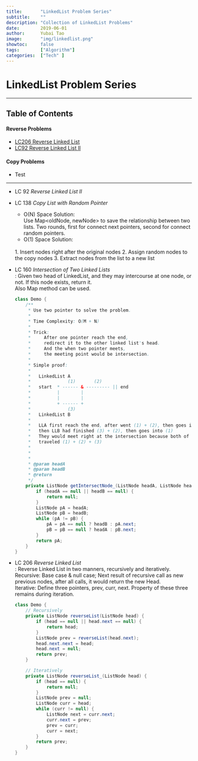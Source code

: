 ```yaml
---
title:       "LinkedList Problem Series"
subtitle:    ""
description: "Collection of LinkedList Problems"
date:        2019-06-01
author:      Yubai Tao
image:       "img/linkedlist.png"
showtoc:     false
tags:        ["Algorithm"]
categories:  ["Tech" ]
---
```

# LinkedList Problem Series
---
## Table of Contents

#### Reverse Problems
* [LC206 Reverse Linked List](#ReverseLinkedList)
* [LC92 Reverse Linked List II](#ReverseLinkedListII)

#### Copy Problems
* Test


--- 

* LC 92 *Reverse Linked List II* <a name="ReverseLinkedListII"></a>

* LC 138 *Copy List with Random Pointer*
  * O(N) Space Solution: 
  <br> Use Map<oldNode, newNode> to save the relationship
  between two lists. Two rounds, first for connect next pointers,
  second for connect random pointers.
  * O(1) Space Solution:
  <br> 
    1. Insert nodes right after the original nodes
    2. Assign random nodes to the copy nodes
    3. Extract nodes from the list to a new list
    
* LC 160 *Intersection of Two Linked Lists*
<br>: Given two head of LinkedList, and they may intercourse 
at one node, or not. If this node exists, return it.
<br> Also Map method can be used.
    ```java
    class Demo {
        /**
         * Use two pointer to solve the problem.
         *
         * Time Complexity: O(M + N)
         *
         * Trick:
         *     After one pointer reach the end,
         *     redirect it to the other linked list's head.
         *     And the when two pointer meets,
         *     the meeting point would be intersection.
         *
         * Simple proof:
         *
         *   LinkedList A
         *              (1)       (2)
         *   start  * ------ & --------- || end
         *          |        |
         *          |        |
         *          + ------ +
         *              (3)
         *   LinkedList B
         *
         *   LLA first reach the end, after went (1) + (2), then goes into (3)
         *   then LLB had finished (3) + (2), then goes into (1)
         *   They would meet right at the intersection because both of them had
         *   traveled (1) + (2) + (3)
         *
         *
         *
         * @param headA
         * @param headB
         * @return
         */
        private ListNode getIntersectNode_(ListNode headA, ListNode headB) {
            if (headA == null || headB == null) {
                return null;
            }
            ListNode pA = headA;
            ListNode pB = headB;
            while (pA != pB) {
                pA = pA == null ? headB : pA.next;
                pB = pB == null ? headA : pB.next;
            }
            return pA;
        }
    }
    ``` 
    
* LC 206 *Reverse Linked List* <a name="ReverseLinkedList"></a>
<br>: Reverse Linked List in two manners, recursively and 
iteratively.
<br> Recursive: Base case & null case; Next result of recursive
call as new previous nodes, after all calls, it would return
the new Head.
<br> Iterative: Define three pointers, prev, curr, next.
Property of these three remains during iteration.
    ```java
    class Demo {
        // Recursively
        private ListNode reverseList(ListNode head) {
            if (head == null || head.next == null) {
                return head;
            }
            ListNode prev = reverseList(head.next);
            head.next.next = head;
            head.next = null;
            return prev;
        }
    
        // Iteratively
        private ListNode reverseList_(ListNode head) {
            if (head == null) {
                return null;
            }
            ListNode prev = null;
            ListNode curr = head;
            while (curr != null) {
                ListNode next = curr.next;
                curr.next = prev;
                prev = curr;
                curr = next;
            }
            return prev;
        }
    }
    ```
